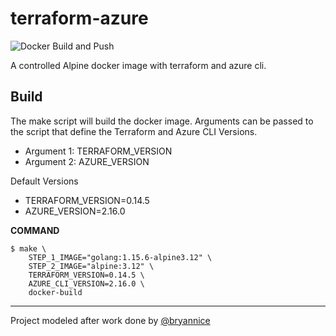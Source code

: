 # terraform-azure

![Docker Build and Push](https://github.com/danielscholl/terraform-azure/workflows/Docker%20Build%20and%20Push/badge.svg)

A controlled Alpine docker image with terraform and azure cli.

Build
------

The make script will build the docker image. Arguments can be passed to the script that define the Terraform and Azure CLI Versions.

- Argument 1:  TERRAFORM_VERSION
- Argument 2:  AZURE_VERSION

Default Versions

- TERRAFORM_VERSION=0.14.5
- AZURE_VERSION=2.16.0

__COMMAND__
```
$ make \
    STEP_1_IMAGE="golang:1.15.6-alpine3.12" \
    STEP_2_IMAGE="alpine:3.12" \
    TERRAFORM_VERSION=0.14.5 \
    AZURE_CLI_VERSION=2.16.0 \
    docker-build
```

---
Project modeled after work done by [@bryannice](https://github.com/bryannice)

